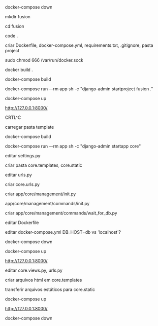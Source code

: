 docker-compose down

mkdir fusion

cd fusion

code .

criar Dockerfile, docker-compose.yml, requirements.txt, .gitignore, pasta project

sudo chmod 666 /var/run/docker.sock

docker build .

docker-compose build

docker-compose run --rm app sh -c "django-admin startproject fusion ."

docker-compose up

http://127.0.0.1:8000/


CRTL^C

carregar pasta template

docker-compose build

docker-compose run --rm app sh -c "django-admin startapp core"

editar settings.py

criar pasta core.templates, core.static

editar urls.py

criar core.urls.py


criar app/core/management/init.py

app/core/management/commands/init.py

criar app/core/management/commands/wait_for_db.py

editar Dockerfile

editar docker-compose.yml
DB_HOST=db vs 'localhost'?

docker-compose down

docker-compose up

http://127.0.0.1:8000/



editar core.views.py, urls.py

criar arquivos html em core.templates

transferir arquivos estáticos para core.static

docker-compose up

http://127.0.0.1:8000/

docker-compose down